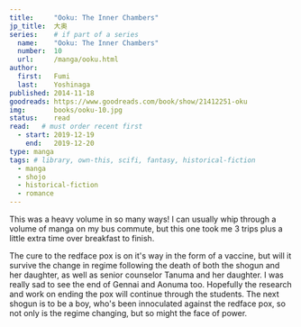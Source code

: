 ```yaml
---
title:     "Ooku: The Inner Chambers"
jp_title:  大奥
series:    # if part of a series
  name:    "Ooku: The Inner Chambers"
  number:  10
  url:     /manga/ooku.html
author: 
  first:   Fumi  
  last:    Yoshinaga
published: 2014-11-18 
goodreads: https://www.goodreads.com/book/show/21412251-oku
img:       books/ooku-10.jpg
status:    read
read:   # must order recent first
  - start: 2019-12-19  
    end:   2019-12-20 
type: manga
tags: # library, own-this, scifi, fantasy, historical-fiction
  - manga
  - shojo
  - historical-fiction
  - romance
---
```


This was a heavy volume in so many ways! I can usually whip through a volume of manga on my bus commute, but this one took me 3 trips plus a little extra time over breakfast to finish. 

The cure to the redface pox is on it's way in the form of a vaccine, but will it survive the change in regime following the death of both the shogun and her daughter, as well as senior counselor Tanuma and her daughter. I was really sad to see the end of Gennai and Aonuma too. Hopefully the research and work on ending the pox will continue through the students. The next shogun is to be a boy, who's been innoculated against the redface pox, so not only is the regime changing, but so might the face of power. 


